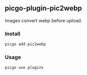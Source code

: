 ## picgo-plugin-pic2webp

Images convert webp before upload.
### Install
```bash
picgo add pic2webp
```
### Usage
```bash
picgo use plugins
```